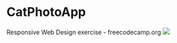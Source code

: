 # CatPhotoApp
Responsive Web Design exercise - freecodecamp.org
<img src="[![image](https://user-images.githubusercontent.com/54859866/202546740-d7e0d3ba-f9bb-41d9-9f5b-c5f78304f9d3.png)](https://github.com/rodrigofelga/CatPhotoApp/issues/1#issue-1453908037)">
